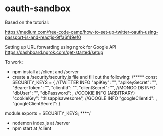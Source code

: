 # oauth-sandbox
Based on the tutorial:

https://medium.com/free-code-camp/how-to-set-up-twitter-oauth-using-passport-js-and-reactjs-9ffa6f49ef0

Setting up URL forwarding using ngrok for Google API
https://dashboard.ngrok.com/get-started/setup

To work:
- npm install at /client and /server
- create a /security/security.js file and fill out the following:
/*****
const SECURITY_KEYS = {
    //TWITTER INFO
    "apiKey": "",
    "apiKeySecret": "",
    "BearerToken": "",
    "clientId": "",
    "clientSecret": "",
    //MONGO DB INFO
    "dbUser": "",
    "dbPassword": ,
    //COOKIE INFO (ARBITRARY)
    "cookieKey": "thisappisawesome",
    //GOOGLE INFO
    "googleClientId": ,
    "googleClientSecret": 
}

module.exports = SECURITY_KEYS;
****/

- nodemon index.js at /server
- npm start at /client
